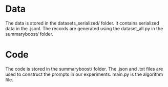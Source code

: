 # Data
The data is stored in the datasets_serialized/ folder. It contains serialized data in the .jsonl. The records are generated using the dataset_all.py in the summaryboost/ folder.
# Code
The code is stored in the summaryboost/ folder. The .json and .txt files are used to construct the prompts in our experiments. main.py is the algorithm file.
